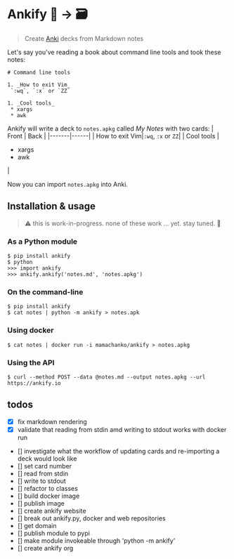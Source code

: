 # Ankify 📝 → 🗃

> Create [Anki](https://apps.ankiweb.net) decks from Markdown notes 

Let's say you've reading a book about command line tools and took these notes:
```
# Command line tools

1. _How to exit Vim_
 `:wq`, `:x` or `ZZ`

1. _Cool tools_
 * xargs
 * awk
```

Ankify will write a deck to `notes.apkg` called _My Notes_ with two cards:
| Front | Back |
|-------|------|
| How to exit Vim|`:wq`, `:x` or `ZZ`|
| Cool tools | <ul><li>xargs</li><li>awk</li></ul> |

Now you can import `notes.apkg` into Anki.

## Installation & usage

> ⚠️  this is work-in-progress. none of these work ... yet. stay tuned. 🦺

### As a Python module
```
$ pip install ankify
$ python
>>> import ankify
>>> ankify.ankify('notes.md', 'notes.apkg')
```

### On the command-line
```
$ pip install ankify
$ cat notes | python -m ankify > notes.apk
```

### Using docker

```
$ cat notes | docker run -i mamachanko/ankify > notes.apkg
```

### Using the API
```
$ curl --method POST --data @notes.md --output notes.apkg --url https://ankify.io
```

## todos
 * [x] fix markdown rendering
 * [x] validate that reading from stdin amd writing to stdout works with docker run
 * [] investigate what the workflow of updating cards and re-importing a deck
   would look like
 * [] set card number
 * [] read from stdin
 * [] write to stdout
 * [] refactor to classes
 * [] build docker image
 * [] publish image
 * [] create ankify website
 * [] break out ankify.py, docker and web repositories 
 * [] get domain
 * [] publish module to pypi
 * [] make module invokeable through 'python -m ankify'
 * [] create ankify org

